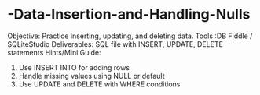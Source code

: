 # -Data-Insertion-and-Handling-Nulls

Objective: Practice inserting, updating, and deleting data. Tools :DB Fiddle / SQLiteStudio
Deliverables: SQL file with INSERT, UPDATE, DELETE statements
Hints/Mini Guide:
1. Use INSERT INTO for adding rows
2. Handle missing values using NULL or default
3. Use UPDATE and DELETE with WHERE conditions
